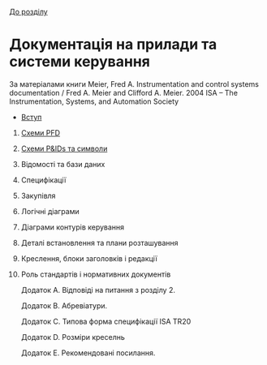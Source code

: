[До розділу](../README.md)

# Документація на прилади та системи керування

За матеріалами книги Meier, Fred A. Instrumentation and control systems documentation / Fred A. Meier and Clifford A. Meier. 2004 ISA – The Instrumentation, Systems, and Automation Society

- [Вступ](intro.md)

1. [Схеми PFD](2.md)

2. [Схеми P&IDs та символи](2.md)

3. Відомості та бази даних

4. Специфікації

5. Закупівля

6. Логічні діаграми

7. Діаграми контурів керування

8. Деталі встановлення та плани розташування

9. Креслення, блоки заголовків і редакції

10. Роль стандартів і нормативних документів

    Додаток A. Відповіді на питання з розділу 2.

    Додаток B. Абревіатури.

    Додаток C. Типова форма специфікації ISA TR20

    Додаток D. Розміри креселнь 

    Додаток E. Рекомендовані посилання.

    